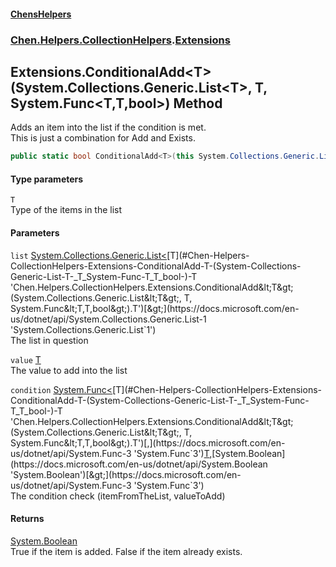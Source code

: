 #### [ChensHelpers](./index 'index')
### [Chen.Helpers.CollectionHelpers](./Chen-Helpers-CollectionHelpers 'Chen.Helpers.CollectionHelpers').[Extensions](./Chen-Helpers-CollectionHelpers-Extensions 'Chen.Helpers.CollectionHelpers.Extensions')
## Extensions.ConditionalAdd&lt;T&gt;(System.Collections.Generic.List&lt;T&gt;, T, System.Func&lt;T,T,bool&gt;) Method
Adds an item into the list if the condition is met.  
This is just a combination for Add and Exists.  
```csharp
public static bool ConditionalAdd<T>(this System.Collections.Generic.List<T> list, T value, System.Func<T,T,bool> condition);
```
#### Type parameters
<a name='Chen-Helpers-CollectionHelpers-Extensions-ConditionalAdd-T-(System-Collections-Generic-List-T-_T_System-Func-T_T_bool-)-T'></a>
`T`  
Type of the items in the list  
  
#### Parameters
<a name='Chen-Helpers-CollectionHelpers-Extensions-ConditionalAdd-T-(System-Collections-Generic-List-T-_T_System-Func-T_T_bool-)-list'></a>
`list` [System.Collections.Generic.List&lt;](https://docs.microsoft.com/en-us/dotnet/api/System.Collections.Generic.List-1 'System.Collections.Generic.List`1')[T](#Chen-Helpers-CollectionHelpers-Extensions-ConditionalAdd-T-(System-Collections-Generic-List-T-_T_System-Func-T_T_bool-)-T 'Chen.Helpers.CollectionHelpers.Extensions.ConditionalAdd&lt;T&gt;(System.Collections.Generic.List&lt;T&gt;, T, System.Func&lt;T,T,bool&gt;).T')[&gt;](https://docs.microsoft.com/en-us/dotnet/api/System.Collections.Generic.List-1 'System.Collections.Generic.List`1')  
The list in question  
  
<a name='Chen-Helpers-CollectionHelpers-Extensions-ConditionalAdd-T-(System-Collections-Generic-List-T-_T_System-Func-T_T_bool-)-value'></a>
`value` [T](#Chen-Helpers-CollectionHelpers-Extensions-ConditionalAdd-T-(System-Collections-Generic-List-T-_T_System-Func-T_T_bool-)-T 'Chen.Helpers.CollectionHelpers.Extensions.ConditionalAdd&lt;T&gt;(System.Collections.Generic.List&lt;T&gt;, T, System.Func&lt;T,T,bool&gt;).T')  
The value to add into the list  
  
<a name='Chen-Helpers-CollectionHelpers-Extensions-ConditionalAdd-T-(System-Collections-Generic-List-T-_T_System-Func-T_T_bool-)-condition'></a>
`condition` [System.Func&lt;](https://docs.microsoft.com/en-us/dotnet/api/System.Func-3 'System.Func`3')[T](#Chen-Helpers-CollectionHelpers-Extensions-ConditionalAdd-T-(System-Collections-Generic-List-T-_T_System-Func-T_T_bool-)-T 'Chen.Helpers.CollectionHelpers.Extensions.ConditionalAdd&lt;T&gt;(System.Collections.Generic.List&lt;T&gt;, T, System.Func&lt;T,T,bool&gt;).T')[,](https://docs.microsoft.com/en-us/dotnet/api/System.Func-3 'System.Func`3')[T](#Chen-Helpers-CollectionHelpers-Extensions-ConditionalAdd-T-(System-Collections-Generic-List-T-_T_System-Func-T_T_bool-)-T 'Chen.Helpers.CollectionHelpers.Extensions.ConditionalAdd&lt;T&gt;(System.Collections.Generic.List&lt;T&gt;, T, System.Func&lt;T,T,bool&gt;).T')[,](https://docs.microsoft.com/en-us/dotnet/api/System.Func-3 'System.Func`3')[System.Boolean](https://docs.microsoft.com/en-us/dotnet/api/System.Boolean 'System.Boolean')[&gt;](https://docs.microsoft.com/en-us/dotnet/api/System.Func-3 'System.Func`3')  
The condition check (itemFromTheList, valueToAdd)  
  
#### Returns
[System.Boolean](https://docs.microsoft.com/en-us/dotnet/api/System.Boolean 'System.Boolean')  
True if the item is added. False if the item already exists.  
